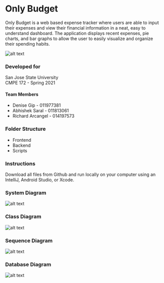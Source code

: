 # Only Budget
Only Budget is a web based expense tracker where users are able to input their expenses and view their financial information in a neat, easy to understand dashboard. The application displays recent expenses, pie charts, and bar graphs to allow the user to easily visualize and organize their spending habits. 

![alt text](https://cdn.discordapp.com/attachments/811063315618332715/838292693482340393/Screen_Shot_2021-05-01_at_10.54.07_PM.png)

### Developed for
San Jose State University  <br/>
CMPE 172 - Spring 2021

#### Team Members
- Denise Gip - 011977381
- Abhishek Saral - 011813061
- Richard Arcangel - 014197573

### Folder Structure
- Frontend
- Backend
- Scripts

### Instructions
Download all files from Github and run locally on your computer using an IntelliJ, Android Studio, or Xcode.

### System Diagram
![alt text](https://lh6.googleusercontent.com/Lb10XAFKDL2Y8QYrNHdPIrID3wbohR-YvAiE3wp4N7KByoAl5jWQiIMl7wppBE7CU0V1WHOD3Jzk9_WXSfevsJA1dUUFLaezP3NbfNoNNSUPyLmwzwVmS8oTwj_1FDlVs_5CCh0m)

### Class Diagram
![alt text](https://imgur.com/Ym4dTNW.jpg)


### Sequence Diagram
![alt text](https://imgur.com/Zbo8J6J.jpg)

### Database Diagram
![alt text](https://imgur.com/2HB4FTV.jpg)
